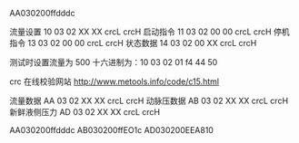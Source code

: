 AA030200ffdddc

流量设置 10 03 02 XX XX crcL crcH
启动指令 11 03 02 00 00 crcL crcH
停机指令 13 03 02 00 00 crcL crcH
状态数据 14 03 02 00 XX crcL crcH

测试时设置流量为 500
十六进制为：10 03 02 01 f4 44 50

crc 在线校验网站 http://www.metools.info/code/c15.html


流量数据 AA 03 02 XX XX crcL crcH
动脉压数据 AB 03 02 XX XX crcL crcH
新鲜液侧压力 AD 03 02 XX XX crcL crcH

AA030200ffdddc
AB030200ffEO1c
AD030200EEA810


